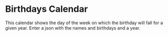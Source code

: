 # Birthdays Calendar

This calendar shows the day of the week on which the birthday will fall for a given year. Enter a json with the names and birthdays and a year.
